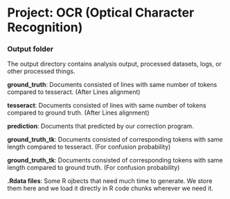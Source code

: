 # Project: OCR (Optical Character Recognition) 

### Output folder

The output directory contains analysis output, processed datasets, logs, or other processed things.

**ground_truth**: Documents consisted of lines with same number of tokens compared to tesseract. (After Lines alignment)

**tesseract**: Documents consisted of lines with same number of tokens compared to ground truth. (After Lines alignment)

**prediction**: Documents that predicted by our correction program.

**ground_truth_tk**: Documents consisted of corresponding tokens with same length compared to tesseract. 
(For confusion probability)

**ground_truth_tk**: Documents consisted of corresponding tokens with same length compared to ground truth.
(For confusion probability)

**.Rdata files**: Some R ojbects that need much time to generate. We store them here and we load it directly in R code chunks wherever we need it.
